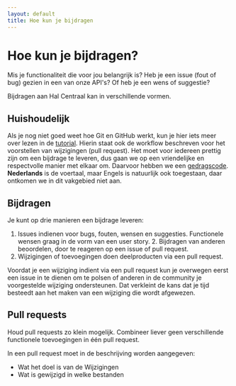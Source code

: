 ```yaml
---
layout: default
title: Hoe kun je bijdragen
---
```

# Hoe kun je bijdragen?
					
Mis je functionaliteit die voor jou belangrijk is? Heb je een issue (fout of bug) gezien in een van onze API's? Of heb je een wens of suggestie?

Bijdragen aan Hal Centraal kan in verschillende vormen.
					
## Huishoudelijk

Als je nog niet goed weet hoe Git en GitHub werkt, kun je hier iets meer over lezen in de [tutorial](github_tutorial.md). Hierin staat ook de workflow beschreven voor het voorstellen van wijzigingen (pull request).
Het moet voor iedereen prettig zijn om een bijdrage te leveren, dus gaan we op een vriendelijke en respectvolle manier met elkaar om. Daarvoor hebben we een [gedragscode](CODE_OF_CONDUCT.md).
**Nederlands** is de voertaal, maar Engels is natuurlijk ook toegestaan, daar ontkomen we in dit vakgebied niet aan.


## Bijdragen

Je kunt op drie manieren een bijdrage leveren:

1. Issues indienen voor bugs, fouten, wensen en suggesties. Functionele wensen graag in de vorm van een user story.	2. Bijdragen van anderen beoordelen, door te reageren op een issue of pull request.
3. Wijzigingen of toevoegingen doen deelproducten via een pull request.

Voordat je een wijziging indient via een pull request kun je overwegen eerst een issue in te dienen om te polsen of anderen in de community je voorgestelde wijziging ondersteunen. Dat verkleint de kans dat je tijd besteedt aan het maken van een wijziging die wordt afgewezen.

## Pull requests

Houd pull requests zo klein mogelijk. Combineer liever geen verschillende functionele toevoegingen in één pull request.

In een pull request moet in de beschrijving worden aangegeven:

- Wat het doel is van de Wijzigingen
- Wat is gewijzigd in welke bestanden
